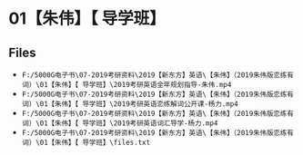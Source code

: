 # 01【朱伟】【 导学班】

## Files

- `F:/5000G电子书\07-2019考研资料\2019【新东方】英语\【朱伟】（2019朱伟版恋练有词）\01【朱伟】【 导学班】\2019考研英语全年规划指导-朱伟.mp4`
- `F:/5000G电子书\07-2019考研资料\2019【新东方】英语\【朱伟】（2019朱伟版恋练有词）\01【朱伟】【 导学班】\2019考研英语恋练解词公开课-杨力.mp4`
- `F:/5000G电子书\07-2019考研资料\2019【新东方】英语\【朱伟】（2019朱伟版恋练有词）\01【朱伟】【 导学班】\2019考研英语词汇导学-杨力.mp4`
- `F:/5000G电子书\07-2019考研资料\2019【新东方】英语\【朱伟】（2019朱伟版恋练有词）\01【朱伟】【 导学班】\files.txt`

